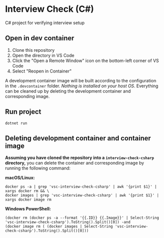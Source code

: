 # Interview Check (C#)
C# project for verifying interview setup

## Open in dev container

1. Clone this repository
2. Open the directory in VS Code
3. Click the "Open a Remote Window" icon on the bottom-left corner of VS Code
4. Select "Reopen in Container"

A development container image will be built according to the configuration in the `.devcontainer` folder. _Nothing is installed on your host OS_. Everything can be cleaned up by deleting the development container and corresponding image.

## Run project

```
dotnet run
```

## Deleting development container and container image

**Assuming you have cloned the repository into a `interview-check-csharp` directory,** you can delete the container and corresponding image by running the following command:

**macOS/Linux:**

```
docker ps -a | grep 'vsc-interview-check-csharp' | awk '{print $1}' | xargs docker rm && \
docker images | grep 'vsc-interview-check-csharp' | awk '{print $1}' | xargs docker image rm
```

**Windows PowerShell:**

```
(docker rm (docker ps -a --format '{{.ID}} {{.Image}}' | Select-String 'vsc-interview-check-csharp').ToString().Split()[0]) -and
(docker image rm ( (docker images | Select-String 'vsc-interview-check-csharp').ToString().Split()[0]))
```

